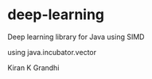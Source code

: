 # deep-learning
Deep learning library for Java using SIMD

using java.incubator.vector

Kiran K Grandhi
